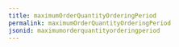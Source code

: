 ```yaml
---
title: maximumOrderQuantityOrderingPeriod
permalink: maximumOrderQuantityOrderingPeriod
jsonid: maximumorderquantityorderingperiod
---
```

